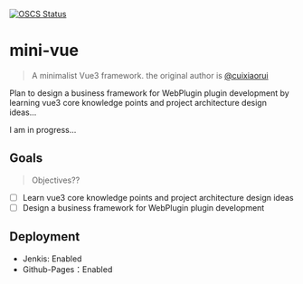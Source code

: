 [![OSCS Status](https://www.oscs1024.com/platform/badge/branlice/mini-vue.svg?size=small)](https://www.oscs1024.com/project/branlice/mini-vue?ref=badge_small)

# mini-vue

> A minimalist Vue3 framework. the original author is [@cuixiaorui](https://github.com/cuixiaorui/mini-vue)

Plan to design a business framework for WebPlugin plugin development by learning vue3 core knowledge points and project architecture design ideas...

I am in progress...

## Goals

> Objectives??

- [ ] Learn vue3 core knowledge points and project architecture design ideas
- [ ] Design a business framework for WebPlugin plugin development

## Deployment

- Jenkis: Enabled
- Github-Pages：Enabled
